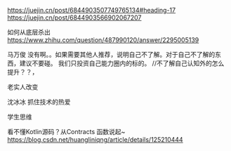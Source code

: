 https://juejin.cn/post/6844903507749765134#heading-17
https://juejin.cn/post/6844903566902067207



如何从底层杀出
https://www.zhihu.com/question/487990120/answer/2295005139

马万俊
没有啊。。如果需要其他人推荐，说明自己不了解。对于自己不了解的东西，建议不要碰。
我们只投资自己能力圈内的标的。
//不了解自己认知外的怎么提升？？，

老实人改变

沈冰冰
抓住技术的热爱

学生思维

看不懂Kotlin源码？从Contracts 函数说起~
https://blog.csdn.net/huangliniqng/article/details/125210444


